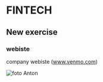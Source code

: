 # FINTECH
## New exercise
### webiste
company webiste (www.venmo.com)

![foto Anton](Users/antondiezt/fintech/Anton.jpg)




